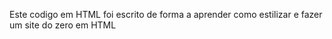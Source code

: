 Este codigo em HTML foi escrito de forma a aprender como estilizar e fazer um site do zero em HTML 
